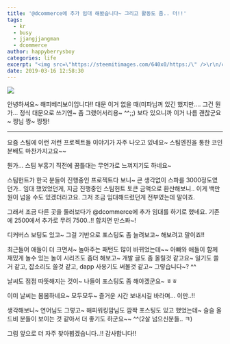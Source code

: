 ```yaml
---
title: '@dcommerce에 추가 임대 해봤습니다~ 그리고 활동도 좀.. 더!!'
tags:
  - kr
  - busy
  - jjangjjangman
  - dcommerce
author: happyberrysboy
categories: life
excerpt: "<img src=\"https://steemitimages.com/640x0/https:/\" />\r\n/cdn.steemitimages.com/DQmU8hwnAWm29BmczzrLHGfxPhDsUyr8VQwF8UiFdRrFgjY/％EC％83％88％20％ED％8C％8C％EC％9D％BC％202019-02-27％2017.53.44_2.jpg)  안녕하셔요~ 해피베리보이입니다!! 대문 이거 없을 때(미파님꺼 있긴 했지만.... 그건 뭔가... 정식 대문으로 쓰기엔....."
date: 2019-03-16 12:58:30
---
```


![](https://steemitimages.com/640x0/https://cdn.steemitimages.com/DQmU8hwnAWm29BmczzrLHGfxPhDsUyr8VQwF8UiFdRrFgjY/％EC％83％88％20％ED％8C％8C％EC％9D％BC％202019-02-27％2017.53.44_2.jpg)

안녕하셔요~ 해피베리보이입니다!!
대문 이거 없을 때(미파님꺼 있긴 했지만.... 그건 뭔가... 정식 대문으로 쓰기엔~ 좀 그랬어서리용~ ^^;;) 보다 있으니까 이거 나름 괜찮군요~
찡님 짱~ 찡짱!

___


요즘 스팀에 이런 저런 프로젝트들 이야기가 자주 나오고 있네요~
스팀엔진을 통한 코인 분배도 마찬가지고요~~

뭔가... 스팀 부흥기 직전에  꿈틀대는 무언가로 느껴지기도 하네요~

스팀헌트가 한국 분들이 진행중인 프로젝트다 보니~ 큰 생각없이 스파를 3000정도였던가.. 임대 했었었던게, 지금 진행중인 스팀헌트 토큰 금액으로 환산해보니.. 이게 백만원이 넘을 수도 있겠더라고요.
그저 조금 임대해드렸던게 전부였는데 말이죠.

그래서 조금 다른 곳을 둘러보다가 @dcommerce에 추가 임대를 하기로 했네요.
기존에 2500에서 추가로 무려 7500..!! 합치면 만스퐈~!

디커버스 보팅도 있고~ 그걸 기반으로 포스팅도 좀 늘려보고~ 해보려고 말이죠!!

최근들어 애들이 더 크면서~ 놀아주는 패턴도 많이 바뀌었는데~~
아빠와 애들이 함께 재밌게 놀수 있는 놀이 시리즈도 좀더 해보고~
개발 글도 좀 올릴것 같고요~
일기도 쓸 거 같고,
잡소리도 쓸것 같고,
dapp 사용기도 써볼것 같고~ 그렇습니다~? ^^

날씨도 점점 따뜻해지는 것이~ 나들이 포스팅도 좀 해야겠군요~ ㅎㅎ

이미 날씨는 봄봄하네요~ 모두모두~ 즐거운 시간 보내시길 바라며... 이만..!!

생각해보니~ 연어님도 그렇고~ 해피워킹맘님도 깜짝 포스팅도 있고 했었는데~
슬슬 올드비 분들이 보이는 것 같아서 더 좋기도 하군요~~ ^^(2살 넘으신분들.. ㅋ)

그럼 앞으로 더 자주 찾아뵙겠습니다..!!
감사합니다!!